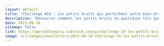 ```yaml
---
layout: default
title: "Challenge #19 : Les petits bruits qui perturbent votre bien-être intérieur"
description: "Découvrez comment les petits bruits du quotidien tels que les grincements de porte et les fuites d'eau peuvent affecter votre bien-être intérieur. Cet article vous guide dans l'identification de ces nuisances sonores et propose des solutions simples et efficaces pour y remédier. De l'application des principes du Feng Shui à des astuces pratiques pour la maison, trouvez des moyens de créer un environnement plus paisible et harmonieux."
date: 2023-09-19
sitemap: false
link: https://geraldinepoly.substack.com/p/challenge-19-les-petits-bruits-qui
image: src/images/newsletters/2023-09-19-challenge-19-les-petits-bruits-qui-perturbent-votre-bientre-intrieur.jpg
---
```

